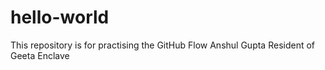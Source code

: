 # hello-world
This repository is for practising the GitHub Flow
Anshul Gupta
Resident of Geeta Enclave
